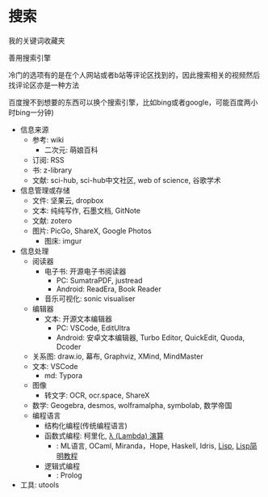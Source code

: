 # 搜索


我的关键词收藏夹

善用搜索引擎

冷门的选项有的是在个人网站或者b站等评论区找到的，因此搜索相关的视频然后找评论区亦是一种方法

百度搜不到想要的东西可以换个搜索引擎，比如bing或者google，可能百度两小时bing一分钟)

- 信息来源
    - 参考: wiki
        - 二次元: 萌娘百科
    - 订阅: RSS
    - 书: z-library
    - 文献: sci-hub, sci-hub中文社区, web of science, 谷歌学术
- 信息管理或存储
    - 文件: 坚果云, dropbox
    - 文本: 纯纯写作, 石墨文档, GitNote
    - 文献: zotero
    - 图片: PicGo, ShareX, Google Photos
        - 图床: imgur
- 信息处理
    - 阅读器
        - 电子书: 开源电子书阅读器
            - PC: SumatraPDF, justread
            - Android: ReadEra, Book Reader
        - 音乐可视化: sonic visualiser
    - 编辑器
        - 文本: 开源文本编辑器
            - PC: VSCode, EditUltra
            - Android: 安卓文本编辑器, Turbo Editor, QuickEdit, Quoda, Dcoder
    - 关系图: draw.io, 幕布, Graphviz, XMind, MindMaster
    - 文本: VSCode
        - md: Typora
    - 图像
        - 转文字: OCR, ocr.space, ShareX
    - 数学: Geogebra, desmos, wolframalpha, symbolab, 数学帝国
    - 编程语言
        - 结构化编程(传统编程语言)
        - 函数式编程: 柯里化, [λ (Lambda) 演算](https://zhuanlan.zhihu.com/p/30510749)
            - : ML语言, OCaml, Miranda，Hope, Haskell, Idris, [Lisp](https://zhuanlan.zhihu.com/p/50463116), [Lisp简明教程](https://www.cnblogs.com/Chaobs/p/4851580.html)
        - 逻辑式编程
            - : Prolog
- 工具: utools
